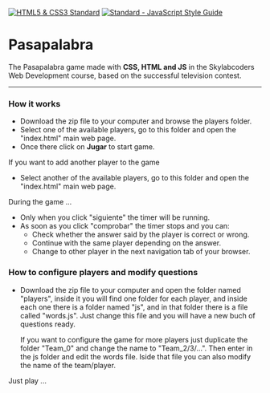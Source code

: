 [![HTML5 & CSS3 Standard](https://www.w3.org/html/logo/badge/html5-badge-h-css3-semantics.png)](http://www.w3.org/)  [![Standard - JavaScript Style Guide](https://img.shields.io/badge/code%20style-standard-brightgreen.svg)](http://standardjs.com/)

# Pasapalabra
 The Pasapalabra game made with **CSS, HTML and JS** in the Skylabcoders Web Development course, based on the successful television contest.

---

### How it works
- Download the zip file to your computer and browse the players folder.
- Select one of the available players, go to this folder and open the "index.html" main web page.
- Once there click on **Jugar** to start game.

If you want to add another player to the game
- Select another of the available players, go to this folder and open the "index.html" main web page.

During the game ...
- Only when you click "siguiente" the timer will be running.
- As soon as you click "comprobar" the timer stops and you can:
	* Check whether the answer said by the player is correct or wrong.
	* Continue with the same player depending on the answer.	
	* Change to other player in the next navigation tab of your browser.

### How to configure players and modify questions
 - Download the zip file to your computer and open the folder named "players", inside it you will find one folder for each player, and inside each one there is a folder named "js", and in that folder there is a file called "words.js". Just change this file and you will have a new buch of questions ready.
	
	If you want to configure the game for more players just duplicate the folder "Team_0" and change the name to "Team_2/3/...". 
	Then enter in the js folder and edit the words file. Iside that file you can also modify the name of the team/player.


 Just play ...

